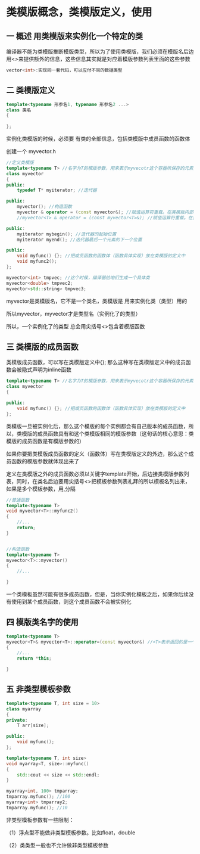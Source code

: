 # 类模版概念，类模版定义，使用

## 一 概述 用类模版来实例化一个特定的类

编译器不能为类模版推断模版类型，所以为了使用类模版，我们必须在模版名后边用<>来提供额外的信息，这些信息其实就是对应着模版参数列表里面的这些参数

```c++
vector<int>:实现同一套代码，可以应付不同的数据类型
```

## 二 类模版定义

```c++
template<typename 形参名1, typename 形参名2 ...>
class 类名
{
    
};
```

实例化类模版的时候，必须要 有类的全部信息，包括类模版中成员函数的函数体

创建一个 myvector.h

```c++
//定义类模版
template<typename T> //名字为T的模版参数，用来表示myvecotr这个容器所保存的元素类型
class myvector
{
public:
	typedef T* myiterator; //迭代器

public:
	myvector(); //构造函数
	myvector & operator = (const myvector&); //赋值运算符重载。在类模版内部使用模版名不需要提供模版参数
	//myvector<T> & operator = (const myvector<T>&); //赋值运算符重载。在类模版内部使用模版名不需要提供模版参数

public:
	myiterator mybegin(); //迭代器的起始位置
	myiterator myend(); //迭代器最后一个元素的下一个位置

public:
	void myfunc() {}; //把成员函数的函数体（函数具体实现）放在类模版的定义中
	void myfunc2();
};
```

```c++
myvector<int> tmpvec; //这个时候，编译器给咱们生成一个具体类
myvector<double> tmpvec2;
myvector<std::string> tmpvec3;
```

myvector是类模版名，它不是一个类名，类模版是 用来实例化类（类型）用的

所以myvector<double>，myvector<string>才是类型名（实例化了的类型）

所以，一个实例化了的类型 总会用尖括号<>包含着模版函数

## 三 类模版的成员函数

类模版成员函数，可以写在类模版定义中{}; 那么这种写在类模版定义中的成员函数会被隐式声明为inline函数

```c++
template<typename T> //名字为T的模版参数，用来表示myvecotr这个容器所保存的元素类型
class myvector
{

public:
	void myfunc() {}; //把成员函数的函数体（函数具体实现）放在类模版的定义中
};

```

类模版一旦被实例化后，那么这个模版的每个实例都会有自己版本的成员函数，所以，类模版的成员函数具有和这个类模版相同的模版参数（这句话的核心意思：类模版的成员函数是有模版参数的）

如果你要把类模版成员函数的定义（函数体）写在类模版定义的外边，那么这个成员函数的模版参数就体现出来了

定义在类模版之外的成员函数必须以关键字template开始，后边接类模版参数列表，同时，在类名后边要用尖括号<>把模板参数列表礼拜的所以模板名列出来，如果是多个模板参数，用,分隔

```c++
//普通函数
template<typename T>
void myvector<T>::myfunc2()
{
	//...
	return;
}


//构造函数
template<typename T>
myvector<T>::myvector()
{
	//...

}
```

一个类模板虽然可能有很多成员函数，但是，当你实例化模板之后，如果你后续没有使用到某个成员函数，则这个成员函数不会被实例化



## 四 模版类名字的使用

```c++
template<typename T>
myvector<T>& myvector<T>::operator=(const myvector&) //<T>表示返回的是一个实例化了的myvector
{
	//...
	return *this;

}

```

## 五 非类型模板参数

```c++
template<typename T, int size = 10>
class myarray
{
private:
	T arr[size];

public:
	void myfunc();
};

template<typename T, int size>
void myarray<T, size>::myfunc()
{
	std::cout << size << std::endl;
}
```



```c++
myarray<int, 100> tmparray;
tmparray.myfunc(); //100
myarray<int> tmparray2;
tmparray.myfunc(); //10
```

非类型模板参数有一些限制：

（1）浮点型不能做非类型模板参数。比如float，double

（2）类类型一般也不允许做非类型模板参数